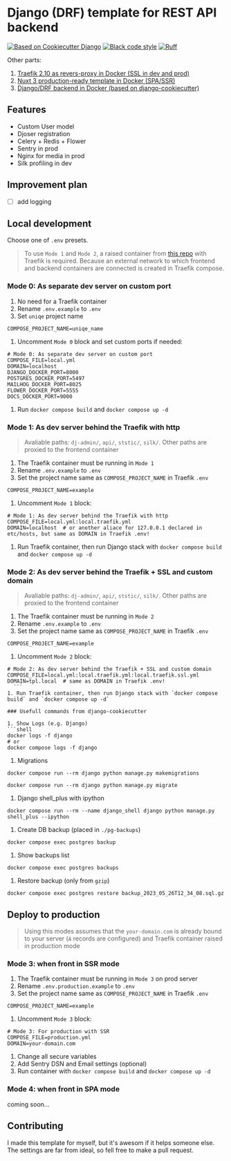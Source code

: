# Django (DRF) template for REST API backend

[![Based on Cookiecutter Django](https://img.shields.io/badge/based%20on-Cookiecutter%20Django-ff69b4.svg?logo=cookiecutter)](https://github.com/cookiecutter/cookiecutter-django/)
[![Black code style](https://img.shields.io/badge/code%20style-black-000000.svg)](https://github.com/ambv/black)
[![Ruff](https://img.shields.io/endpoint?url=https://raw.githubusercontent.com/astral-sh/ruff/main/assets/badge/v2.json)](https://github.com/astral-sh/ruff)

Other parts:

1. [Traefik 2.10 as revers-proxy in Docker (SSL in dev and prod)](https://github.com/baikov/tpl-traefik)
2. [Nuxt 3 production-ready template in Docker (SPA/SSR)](https://github.com/baikov/tpl-nuxt3)
3. [Django/DRF backend in Docker (based on django-cookiecutter)](https://github.com/baikov/drf-tpl)

## Features
- Custom User model
- Djoser registration
- Celery + Redis + Flower
- Sentry in prod
- Nginx for media in prod
- Silk profiling in dev

## Improvement plan

- [ ] add logging

## Local development

Choose one of `.env` presets.

> To use `Mode 1` and `Mode 2`, a raised container from [this repo](https://github.com/baikov/tpl-traefik) with Traefik is required. Because an external network to which frontend and backend containers are connected is created in Traefik compose.

### Mode 0: As separate dev server on custom port

1. No need for a Traefik container
1. Rename `.env.example` to `.env`
1. Set `uniqe` project name
  ```env
  COMPOSE_PROJECT_NAME=uniqe_name
  ```
1. Uncomment `Mode 0` block and set custom ports if needed:
  ```env
  # Mode 0: As separate dev server on custom port
  COMPOSE_FILE=local.yml
  DOMAIN=localhost
  DJANGO_DOCKER_PORT=8000
  POSTGRES_DOCKER_PORT=5497
  MAILHOG_DOCKER_PORT=8025
  FLOWER_DOCKER_PORT=5555
  DOCS_DOCKER_PORT=9000
  ```
1. Run `docker compose build` and `docker compose up -d`

### Mode 1: As dev server behind the Traefik with http

> Avaliable paths: `dj-admin/`, `api/`, `ststic/`, `silk/`. Other paths are proxied to the frontend container

1. The Traefik container must be running in `Mode 1`
1. Rename `.env.example` to `.env`
1. Set the project name same as `COMPOSE_PROJECT_NAME` in Traefik `.env`
  ```env
  COMPOSE_PROJECT_NAME=example
  ```
1. Uncomment `Mode 1` block:
  ```env
  # Mode 1: As dev server behind the Traefik with http
  COMPOSE_FILE=local.yml:local.traefik.yml
  DOMAIN=localhost  # or another aliace for 127.0.0.1 declared in etc/hosts, but same as DOMAIN in Traefik .env!
  ```
1. Run Traefik container, then run Django stack with `docker compose build` and `docker compose up -d`

### Mode 2: As dev server behind the Traefik + SSL and custom domain

> Avaliable paths: `dj-admin/`, `api/`, `ststic/`, `silk/`. Other paths are proxied to the frontend container

1. The Traefik container must be running in `Mode 2`
1. Rename `.env.example` to `.env`
1. Set the project name same as `COMPOSE_PROJECT_NAME` in Traefik `.env`
  ```env
  COMPOSE_PROJECT_NAME=example
  ```
1. Uncomment `Mode 2` block:
  ```env
  # Mode 2: As dev server behind the Traefik + SSL and custom domain
  COMPOSE_FILE=local.yml:local.traefik.yml:local.traefik.ssl.yml
  DOMAIN=tpl.local  # same as DOMAIN in Traefik .env!
    ```
1. Run Traefik container, then run Django stack with `docker compose build` and `docker compose up -d`

### Usefull commands from django-cookiecutter

1. Show Logs (e.g. Django)
  ```shell
  docker logs -f django
  # or
  docker compose logs -f django
  ```
1. Migrations
  ```shell
  docker compose run --rm django python manage.py makemigrations
  ```
  ```shell
  docker compose run --rm django python manage.py migrate
  ```
1. Django shell_plus with ipython
  ```shell
  docker compose run --rm --name django_shell django python manage.py shell_plus --ipython
  ```
1. Create DB backup (placed in `./pg-backups`)
  ```shell
  docker compose exec postgres backup
  ```
1. Show backups list
  ```shell
  docker compose exec postgres backups
  ```
1. Restore backup (only from `gzip`)
  ```shell
  docker compose exec postgres restore backup_2023_05_26T12_34_08.sql.gz
  ```


## Deploy to production

> Using this modes assumes that the `your-domain.com` is already bound to your server (`A` records are configured) and Traefik container raised in production mode

### Mode 3: when front in SSR mode

1. The Traefik container must be running in `Mode 3` on prod server
1. Rename `.env.production.example` to `.env`
1. Set the project name same as `COMPOSE_PROJECT_NAME` in Traefik `.env`
  ```env
  COMPOSE_PROJECT_NAME=example
  ```
1. Uncomment `Mode 3` block:
  ```env
  # Mode 3: For production with SSR
  COMPOSE_FILE=production.yml
  DOMAIN=your-domain.com
  ```
1. Change all secure variables
1. Add Sentry DSN and Email settings (optional)
1. Run container with `docker compose build` and `docker compose up -d`

### Mode 4: when front in SPA mode

coming soon...

## Contributing

I made this template for myself, but it's awesom if it helps someone else. The settings are far from ideal, so fell free to make a pull request.
